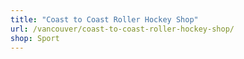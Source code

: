 ```yaml
---
title: "Coast to Coast Roller Hockey Shop"
url: /vancouver/coast-to-coast-roller-hockey-shop/
shop: Sport
---
```

